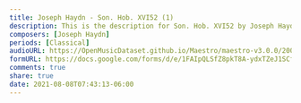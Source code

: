 ```yaml
---
title: Joseph Haydn - Son. Hob. XVI52 (1)
description: This is the description for Son. Hob. XVI52 by Joseph Haydn
composers: [Joseph Haydn]
periods: [Classical]
audioURL: https://OpenMusicDataset.github.io/Maestro/maestro-v3.0.0/2006/MIDI-Unprocessed_02_R1_2006_01-04_ORIG_MID--AUDIO_02_R1_2006_01_Track01_wav.midi
formURL: https://docs.google.com/forms/d/e/1FAIpQLSfZ8pkT8A-ydxTZeJ1SCfSz2yqjCynThtDaI4aEoglUYF5oIw/viewform
comments: true
share: true
date: 2021-08-08T07:43:13-06:00
---
```

